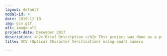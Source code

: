 ```yaml
---
layout: default
modal-id: 4
date: 2019-12-10
img: ocv.gif
alt: image-alt
project-date: December 2017
description: <h2> Brief Description </h2> This project was done as a proof of concept for building a software that verifies if the labels are correctly printed. It should be noted that the verification problem is much simpler version than the recognition problem, where the real question we are asked is to find out what character are present in the given image. But in verification problem, the real question we are being asked is "are these characters same as the characters I showed you previously?". This simplification of verification allows us to construct simple algorithm which do not necessarily understand what characters are present in the image but can verify if the given characters are the same as the characters registered in a template.<br> <h2> Algorithm Description </h2> <ul> <li> A template image is first registered. Key points are detected on the template image and descriptors are built for each key point detected. The key point detectors and descriptors used in this work are the ORB feature descriptors. There are more powerful feature descriptors like SIFT but they are not commercial license friendly. </li> <li> A new query image is given for verification. key points are detected on the query image and key point descriptors are built around each detected key point. Once again, ORB feature descriptors are used in this case</li><li> The key point descriptors from query image are matched against key point descriptors from template image and the matching key point pairs are found. Lowe's ratio was used to remove ambiguous matches in this step</li><li> Finally, a transformation is computed using the matching key point pairs. This transformation aligns the query image to be in the same pose as the template image. The transformation computed here is the Euclidean transformation since it only involves rotation and translation. But if other variations such as scaling, skew, perspectivity are allowed, one should consider more general transformations, with homography being the top of them all</li><li> Finally, after alignment both template image and query image are binarized using otsu's thresholding. Otsu's thresholding is useful in this case since there are only two colors, the foreground and the background. Then difference between the query image and the template image is computed for registered ROI </li><li> If the difference image between the two is all zeros, the registered text is present in the given query image and hence, it is declared as a "pass". If the difference image is not all zeros, then it means that the registered text is not present and hence, it is declared as a "Failure" </li><li> Sometimes, due to small noises, the difference image will not be all zeros. To avoid this, morphological closing is applied before checking for the difference</li><li> If the alignment fails due to lack of key point matches, it also indicates a failure since that can only happen if the template and query image are completely different. </li></ul><h2> Some tips for speedup</h2> This algorithm took 90 ms on a cortex A9 processor. The main design decision that made this processing time possible were <li> Choose the right transforms. A homography might be a very tempting choice since its a very general transform that can handle all variations but using a euclidean transform instead of a homography after carefully studying the problem constraints cut 50 ms of processing time </li> <li> I cut down the pyramid construction in ORB feature generation since scale invariance was not a necessary demand as per problem specification. <h2> Challanges in working with ARM Processors</h2> OpenCv has been around for long and it has been well optimized for Intel chips since the SIMD instruction set for Intel which is SSE is well written for OpenCV, thus exploiting any parallel resources available. But same is not true for ARM chipset. The analogous SIMD instruction for ARM which is NEON is not fully written at the low level for OpenCV, thus missing to exploit available parallel resources. Therefore, if we were to compare the same algorithm running on a quadcore intel and ARM chipset with very similar computing powers, on an average 1:4 slowdown was observed with ARM chipset. At the time of publishing this post (December 2019), there isn't a great effort seen in OpenCV to make it Neon optimised and hence, this slowdown trend is likely to continue for years to come with OpenCV.<br><br> The whole algorithm is clearly explained in the video along with a demo <iframe width="560" height="315" src="https://www.youtube.com/embed/omvuAs_Ha4s" frameborder="0" allow="accelerometer; autoplay; encrypted-media; gyroscope; picture-in-picture" allowfullscreen></iframe><br><br> Due to copyrights, I cannot share the code I wrote for my company. Feel free to get in touch with me, if you have doubts in any part of the algorithm.
title: OCV (Optical Character Verification) using smart camera

---
```

